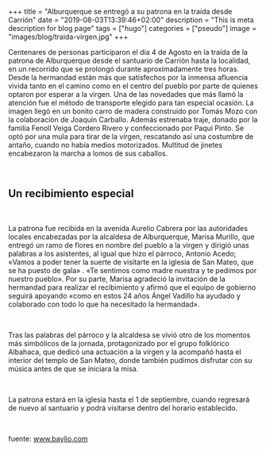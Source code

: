 +++
title = "Alburquerque se entregó a su patrona en la traída desde Carrión"
date = "2019-08-03T13:39:46+02:00"
description = "This is meta description for blog page"
tags = ["hugo"]
categories = ["pseudo"]
image = "images/blog/traida-virgen.jpg"
+++



Centenares de personas participaron el dia 4 de Agosto en la traída de la patrona de Alburquerque desde el santuario de Carrión hasta la localidad, en un recorrido que se prolongó durante aproximadamente tres horas. Desde la hermandad están más que satisfechos por la inmensa afluencia vivida tanto en el camino como en el centro del pueblo por parte de quienes optaron por esperar a la virgen. Una de las novedades que más llamó la atención fue el método de transporte elegido para tan especial ocasión. La imagen llegó en un bonito carro de madera construido por Tomás Mozo con la colaboración de Joaquín Carballo. Además estrenaba traje, donado por la familia Fenoll Veiga Cordero Rivero y confeccionado por Paqui Pinto. Se optó por una mula para tirar de la virgen, rescatando así una costumbre de antaño, cuando no había medios motorizados. Multitud de jinetes encabezaron la marcha a lomos de sus caballos.

<br>

## Un recibimiento especial

<br>

La patrona fue recibida en la avenida Aurelio Cabrera por las autoridades locales encabezadas por la alcaldesa de Alburquerque, Marisa Murillo, que entregó un ramo de flores en nombre del pueblo a la virgen y dirigió unas palabras a los asistentes, al igual que hizo el párroco, Antonio Acedo; «Vamos a poder tener la suerte de visitarte en la iglesia de San Mateo, que se ha puesto de gala» . «Te sentimos como madre nuestra y te pedimos por nuestro pueblo». Por su parte, Marisa agradeció la invitación de la hermandad para realizar el recibimiento y afirmó que el equipo de gobierno seguirá apoyando «como en estos 24 años Ángel Vadillo ha ayudado y colaborado con todo lo que ha necesitado la hermandad».

<br>

Tras las palabras del párroco y la alcaldesa se vivió otro de los momentos más simbólicos de la jornada, protagonizado por el grupo folklórico Albahaca, que dedicó una actuación a la virgen y la acompañó hasta el interior del templo de San Mateo, donde también pudimos disfrutar con su música antes de que se iniciara la misa. 

<br>

La patrona estará en la iglesia hasta el 1 de septiembre, cuando regresará de nuevo al santuario y podrá visitarse dentro del horario establecido.

<br>

fuente: www.baylio.com

